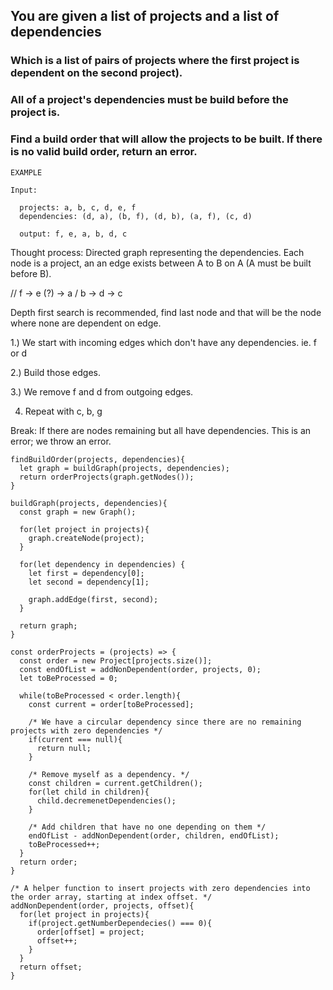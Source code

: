 ## You are given a list of projects and a list of dependencies 
### Which is a list of pairs of projects where the first project is dependent on the second project). 
### All of a project's dependencies must be build before the project is. 
### Find a build order that will allow the projects to be built. If there is no valid build order, return an error. 

```
EXAMPLE

Input:

  projects: a, b, c, d, e, f
  dependencies: (d, a), (b, f), (d, b), (a, f), (c, d)
  
  output: f, e, a, b, d, c 

```

Thought process:
Directed graph representing the dependencies.
Each node is a project, an an edge exists between A to B on A (A must be built before B).

// f -> e (?) -> a / b -> d -> c

 Depth first search is recommended, find last node and that will be the node where none are dependent on edge.

1.) We start with incoming edges which don't have any dependencies. ie. f or d

2.) Build those edges.

3.) We remove f and d from outgoing edges.

4. Repeat with c, b, g 

Break: If there are nodes remaining but all have dependencies. This is an error; we throw an error.

```
findBuildOrder(projects, dependencies){
  let graph = buildGraph(projects, dependencies);
  return orderProjects(graph.getNodes());
}

buildGraph(projects, dependencies){
  const graph = new Graph();
  
  for(let project in projects){
    graph.createNode(project);
  }
  
  for(let dependency in dependencies) {
    let first = dependency[0];
    let second = dependency[1];
    
    graph.addEdge(first, second);
  }
  
  return graph;
}

const orderProjects = (projects) => {
  const order = new Project[projects.size()];
  const endOfList = addNonDependent(order, projects, 0);
  let toBeProcessed = 0;
  
  while(toBeProcessed < order.length){
    const current = order[toBeProcessed];
    
    /* We have a circular dependency since there are no remaining projects with zero dependencies */
    if(current === null){
      return null;
    }
    
    /* Remove myself as a dependency. */
    const children = current.getChildren();
    for(let child in children){
      child.decremenetDependencies();
    }
    
    /* Add children that have no one depending on them */
    endOfList - addNonDependent(order, children, endOfList);
    toBeProcessed++;
  }
  return order;
}

/* A helper function to insert projects with zero dependencies into the order array, starting at index offset. */
addNonDependent(order, projects, offset){
  for(let project in projects){
    if(project.getNumberDependecies() === 0){
      order[offset] = project;
      offset++;
    }
  }
  return offset;
}



```
